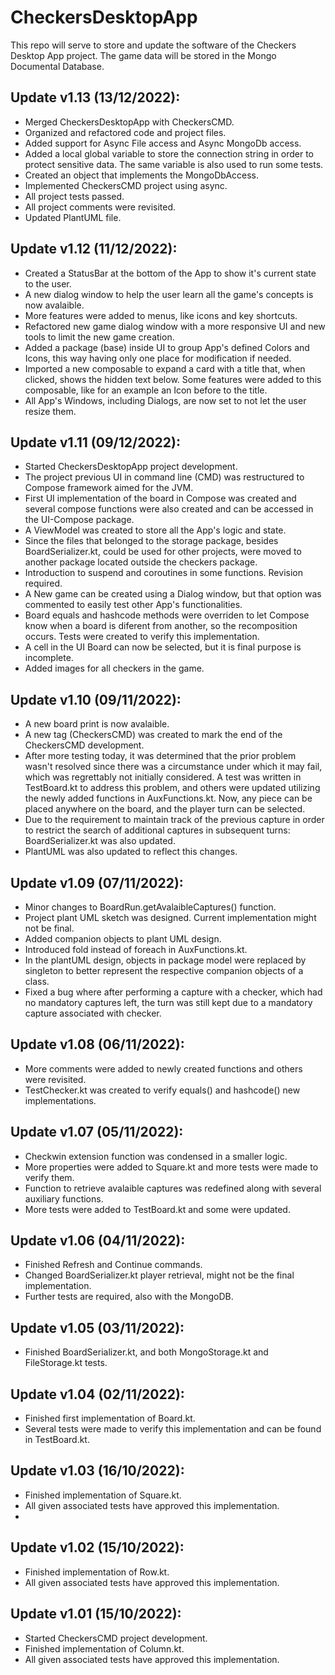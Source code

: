 # CheckersDesktopApp
This repo will serve to store and update the software of the Checkers Desktop App project.
The game data will be stored in the Mongo Documental Database.

## Update v1.13 (13/12/2022):
- Merged CheckersDesktopApp with CheckersCMD.
- Organized and refactored code and project files.
- Added support for Async File access and Async MongoDb access.
- Added a local global variable to store the connection string in order to protect sensitive
data. The same variable is also used to run some tests.
- Created an object that implements the MongoDbAccess.
- Implemented CheckersCMD project using async.
- All project tests passed.
- All project comments were revisited.
- Updated PlantUML file.

## Update v1.12 (11/12/2022):
- Created a StatusBar at the bottom of the App to show it's current state to the user.
- A new dialog window to help the user learn all the game's concepts is now avalaible.
- More features were added to menus, like icons and key shortcuts.
- Refactored new game dialog window with a more responsive UI and new tools to limit 
the new game creation.
- Added a package (base) inside UI to group App's defined Colors and Icons, this way 
having only one place for modification if needed.
- Imported a new composable to expand a card with a title that, when clicked,
shows the hidden text below. Some features were added to this composable, like for an 
example an Icon before to the title.
- All App's Windows, including Dialogs, are now set to not let the user resize them.

## Update v1.11 (09/12/2022):
- Started CheckersDesktopApp project development.
- The project previous UI in command line (CMD) was restructured to Compose framework 
aimed for the JVM.
- First UI implementation of the board in Compose was created and several compose functions 
were also created and can be accessed in the UI-Compose package.
- A ViewModel was created to store all the App's logic and state.
- Since the files that belonged to the storage package, besides BoardSerializer.kt, could 
be used for other projects, were moved to another package located outside the checkers package.
- Introduction to suspend and coroutines in some functions. Revision required.
- A New game can be created using a Dialog window, but that option was commented to easily test
other App's functionalities.
- Board equals and hashcode methods were overriden to let Compose know when a board is
diferent from another, so the recomposition occurs. Tests were created to verify this 
implementation.
- A cell in the UI Board can now be selected, but it is final purpose is incomplete.
- Added images for all checkers in the game.

## Update v1.10 (09/11/2022):
- A new board print is now avalaible.
- A new tag (CheckersCMD) was created to mark the end of the CheckersCMD development.
- After more testing today, it was determined that the prior problem wasn't resolved 
since there was a circumstance under which it may fail, which was regrettably not 
initially considered. A test was written in TestBoard.kt to address this problem, 
and others were updated utilizing the newly added functions in AuxFunctions.kt. 
Now, any piece can be placed anywhere on the board, and the player turn can be selected.
- Due to the requirement to maintain track of the previous capture in order to restrict 
the search of additional captures in subsequent turns: BoardSerializer.kt was also updated.
- PlantUML was also updated to reflect this changes.

## Update v1.09 (07/11/2022):
- Minor changes to BoardRun.getAvalaibleCaptures() function.
- Project plant UML sketch was designed. Current implementation might not be final.
- Added companion objects to plant UML design. 
- Introduced fold instead of foreach in AuxFunctions.kt.
- In the plantUML design, objects in package model were replaced by singleton to 
better represent the respective companion objects of a class.
- Fixed a bug where after performing a capture with a checker, which had no 
mandatory captures left, the turn was still kept due to a mandatory capture 
associated with checker.

## Update v1.08 (06/11/2022):
- More comments were added to newly created functions and others were revisited. 
- TestChecker.kt was created to verify equals() and hashcode() new implementations.

## Update v1.07 (05/11/2022):
- Checkwin extension function was condensed in a smaller logic. 
- More properties were added to Square.kt and more tests were made to verify them. 
- Function to retrieve avalaible captures was redefined along with several auxiliary
functions. 
- More tests were added to TestBoard.kt and some were updated.

## Update v1.06 (04/11/2022):
- Finished Refresh and Continue commands.
- Changed BoardSerializer.kt player retrieval, might not be the final implementation.
- Further tests are required, also with the MongoDB.

## Update v1.05 (03/11/2022):
- Finished BoardSerializer.kt, and both MongoStorage.kt and FileStorage.kt tests.

## Update v1.04 (02/11/2022):
- Finished first implementation of Board.kt. 
- Several tests were made to verify this implementation and can be found in TestBoard.kt.

## Update v1.03 (16/10/2022):
- Finished implementation of Square.kt.
- All given associated tests have approved this implementation.
- 
## Update v1.02 (15/10/2022):
- Finished implementation of Row.kt.
- All given associated tests have approved this implementation.

## Update v1.01 (15/10/2022):
- Started CheckersCMD project development.
- Finished implementation of Column.kt.
- All given associated tests have approved this implementation.